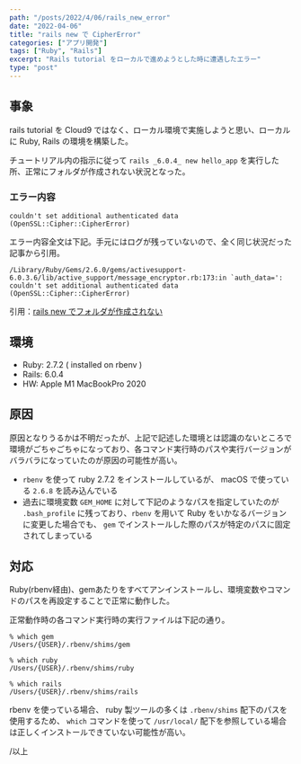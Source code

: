 ```yaml
---
path: "/posts/2022/4/06/rails_new_error"
date: "2022-04-06"
title: "rails new で CipherError" 
categories: ["アプリ開発"]
tags: ["Ruby", "Rails"]
excerpt: "Rails tutorial をローカルで進めようとした時に遭遇したエラー"
type: "post"
---
```


## 事象

rails tutorial を Cloud9 ではなく、ローカル環境で実施しようと思い、ローカルに Ruby, Rails の環境を構築した。

チュートリアル内の指示に従って `rails _6.0.4_ new hello_app` を実行した所、正常にフォルダが作成されない状況となった。


### エラー内容
```
couldn't set additional authenticated data (OpenSSL::Cipher::CipherError)
```

エラー内容全文は下記。手元にはログが残っていないので、全く同じ状況だった記事から引用。
```
/Library/Ruby/Gems/2.6.0/gems/activesupport-6.0.3.6/lib/active_support/message_encryptor.rb:173:in `auth_data=': couldn't set additional authenticated data (OpenSSL::Cipher::CipherError)
```
引用：[rails new でフォルダが作成されない](https://teratail.com/questions/373854)

## 環境

- Ruby: 2.7.2 ( installed on rbenv )
- Rails: 6.0.4
- HW: Apple M1 MacBookPro 2020

## 原因

原因となりうるかは不明だったが、上記で記述した環境とは認識のないところで環境がごちゃごちゃになっており、各コマンド実行時のパスや実行バージョンがバラバラになっていたのが原因の可能性が高い。

- `rbenv` を使って ruby 2.7.2 をインストールしているが、 macOS で使っている `2.6.8` を読み込んでいる
- 過去に環境変数 `GEM_HOME` に対して下記のようなパスを指定していたのが `.bash_profile` に残っており、`rbenv` を用いて Ruby をいかなるバージョンに変更した場合でも、 `gem` でインストールした際のパスが特定のパスに固定されてしまっている


## 対応

Ruby(rbenv経由)、gemあたりをすべてアンインストールし、環境変数やコマンドのパスを再設定することで正常に動作した。

正常動作時の各コマンド実行時の実行ファイルは下記の通り。

```bash:title=bash
% which gem
/Users/{USER}/.rbenv/shims/gem

% which ruby
/Users/{USER}/.rbenv/shims/ruby

% which rails
/Users/{USER}/.rbenv/shims/rails
```

rbenv を使っている場合、 ruby 製ツールの多くは `.rbenv/shims` 配下のパスを使用するため、 `which` コマンドを使って `/usr/local/` 配下を参照している場合は正しくインストールできていない可能性が高い。

/以上